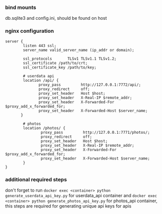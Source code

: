 ### bind mounts
db.sqlite3 and config.ini, should be found on host
### nginx configuration
```
server {
        listen 443 ssl;
        server_name valid_server_name (ip_addr or domain);

        ssl_protocols       TLSv1 TLSv1.1 TLSv1.2;
        ssl_certificate /path/to/crt;
        ssl_certificate_key /path/to/key;

        # userdata api
        location /api/ {
               proxy_pass         http://127.0.0.1:7772/api/;
               proxy_redirect     off;
               proxy_set_header   Host $host;
               proxy_set_header   X-Real-IP $remote_addr;
               proxy_set_header   X-Forwarded-For $proxy_add_x_forwarded_for;
               proxy_set_header   X-Forwarded-Host $server_name;
       }

        # photos
        location /photos/ {
                proxy_pass         http://127.0.0.1:7771/photos/;
                proxy_redirect     off;
                proxy_set_header   Host $host;
                proxy_set_header   X-Real-IP $remote_addr;
                proxy_set_header   X-Forwarded-For $proxy_add_x_forwarded_for;
                proxy_set_header   X-Forwarded-Host $server_name;
        }
}
```
### additional required steps
don't forget to run `docker exec <container> python generate_userdata_api_key.py` for userdata_api container and `docker exec <container> python generate_photos_api_key.py` for photos_api container, this steps are required for generating unique api keys for apis